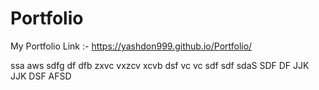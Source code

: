 # Portfolio
My Portfolio Link :-
https://yashdon999.github.io/Portfolio/

ssa
aws
sdfg
df
dfb
zxvc
vxzcv
xcvb
dsf
vc
vc
sdf
sdf
sdaS
SDF
DF
JJK
JJK
DSF
AFSD
